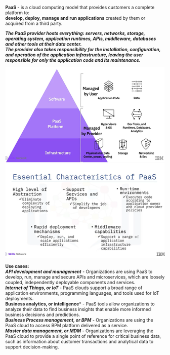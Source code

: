 **PaaS** - is a cloud computing model that provides customers a complete platform to:  
**develop, deploy, manage and run applications** created by them or acquired from a third party.  

***The PaaS provider hosts everything: servers, networks, storage, operating system, application runtimes, APIs, middleware, databases and other tools at their data center.***  
***The provider also takes responsibility for the installation, configuration, and operation of the application infrastructure, leaving the user responsible for only the application code and its maintenance.***

<img src="Images/Screenshot%202025-02-15%20151150.png?" height = 300>

<img src="Images/Screenshot%202025-02-15%20151854.png?" height = 300>

**Use cases:**  
***API development and management*** - Organizations are using PaaS to develop, run, manage and secure APIs and microservices, which are loosely coupled, independently deployable components and services.  
***Internet of Things, or IoT*** - PaaS clouds support a broad range of application environments, programming languages, and tools used for IoT deployments.  
**Business analytics, or intelligence*** - PaaS tools allow organizations to analyze their data to find business insights that enable more informed business decisions and predictions.  
***Business Process management, or BPM*** - Organizations are using the PaaS cloud to access BPM platform delivered as a service.  
***Master data management, or MDM*** - Organizations are leveraging the PaaS cloud to provide a single point of reference for critical business data, such as information about customer transactions and analytical data to support decision-making.  
